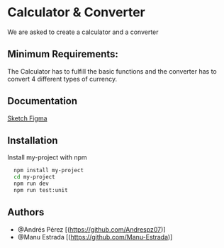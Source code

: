 
# Calculator & Converter

We are asked to create a calculator and a converter


## Minimum Requirements:
The Calculator has to fulfill the basic functions and the converter has to convert 4 different types of currency.
## Documentation

[Sketch Figma](https://www.figma.com/file/2LAJ9n9LkAxs6OWvOU7mO2/Calculadora?node-id=0%3A1&t=691PFIkNWk0gyFMO-0)


## Installation

Install my-project with npm

```bash
  npm install my-project
  cd my-project
  npm run dev
  npm run test:unit
```
    
## Authors

- @Andrés Pérez [(https://github.com/Andrespz07)]
- @Manu Estrada [(https://github.com/Manu-Estrada)]

